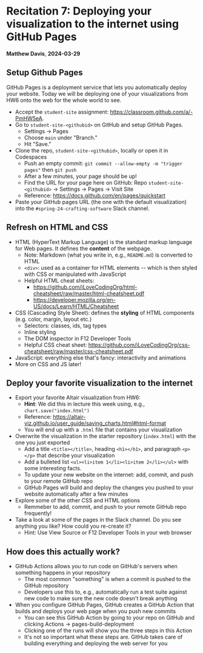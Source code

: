 # Recitation 7: Deploying your visualization to the internet using GitHub Pages

__Matthew Davis__, __2024-03-29__

## Setup Github Pages

GitHub Pages is a deployment service that lets you automatically deploy your website. Today we will be deploying one of your visualizations from HW6 onto the web for the whole world to see.

* Accept the `student-site` assignment: <https://classroom.github.com/a/-PmHW5eA>.
* Go to `student-site-<githubid>` on GitHub and setup GitHub Pages.
  * Settings -> Pages
  * Choose `main` under "Branch."
  * Hit "Save."
* Clone the repo, `student-site-<githubid>`, locally or open it in Codespaces
  * Push an empty commit: `git commit --allow-empty -m "trigger pages"` then `git push`
  * After a few minutes, your page should be up!
  * Find the URL for your page here on GitHub: Repo `student-site-<githubid>` -> Settings -> Pages -> Visit Site
  * Reference: <https://docs.github.com/en/pages/quickstart>
* Paste your GitHub pages URL (the one with the default visualization) into the `#spring-24-crafting-software` Slack channel.

## Refresh on HTML and CSS

* HTML (HyperText Markup Language) is the standard markup language for Web pages. It defines the **content** of the webpage.
  * Note: Markdown (what you write in, e.g., `README.md`) is converted to HTML
  * `<div>`: used as a container for HTML elements -- which is then styled with CSS or manipulated with JavaScript
  * Helpful HTML cheat sheets: 
    * <https://github.com/iLoveCodingOrg/html-cheatsheet/raw/master/html-cheatsheet.pdf>
    * <https://developer.mozilla.org/en-US/docs/Learn/HTML/Cheatsheet>
* CSS (Cascading Style Sheet): defines the **styling** of HTML components (e.g. color, margin, layout etc.)
  * Selectors: classes, ids, tag types
  * Inline styling
  * The DOM inspector in F12 Developer Tools
  * Helpful CSS cheat sheet: <https://github.com/iLoveCodingOrg/css-cheatsheet/raw/master/css-cheatsheet.pdf>
* JavaScript: everything else that's fancy: interactivity and animations
* More on CSS and JS later! 

## Deploy your favorite visualization to the internet

* Export your favorite Altair visualization from HW6:
  * **Hint**: We did this in lecture this week using, e.g., `chart.save("index.html")`
  * Reference: https://altair-viz.github.io/user_guide/saving_charts.html#html-format
  * You will end up with a `.html` file that contains your visualization
* Overwrite the visualization in the starter repository (`index.html`) with the one you just exported  
  * Add a title `<title></title>`, heading `<h1></h1>`, and paragraph `<p></p>` that describe your visualization
  * Add a bulleted list `<ul><li>item 1</li><li>item 2</li></ul>` with some interesting facts.
  * To update your new website on the internet: add, commit, and push to your remote GitHub repo
  * GitHub Pages will build and deploy the changes you pushed to your website automatically after a few minutes
* Explore some of the other CSS and HTML options
  * Remmeber to add, commit, and push to your remote GitHub repo frequently!
* Take a look at some of the pages in the Slack channel. Do you see anything you like? How could you re-create it? 
  * Hint: Use View Source or F12 Developer Tools in your web browser

## How does this actually work?

* GitHub Actions allows you to run code on GitHub's servers when something happens in your repository
  * The most common "something" is when a commit is pushed to the GitHub repository
  * Developers use this to, e.g., automatically run a test suite against new code to make sure the new code doesn't break anything
* When you configure GitHub Pages, GitHub creates a GitHub Action that builds and deploys your web page when you push new commits
  * You can see this GitHub Action by going to your repo on GitHub and clicking Actions -> pages-build-deployment
  * Clicking one of the runs will show you the three steps in this Action
  * It's not so important what these steps are. GitHub takes care of building everything and deploying the web server for you
